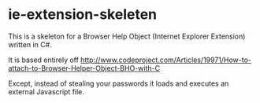 ie-extension-skeleten
=====================

This is a skeleton for a Browser Help Object (Internet Explorer Extension) written in C#.

It is based entirely off http://www.codeproject.com/Articles/19971/How-to-attach-to-Browser-Helper-Object-BHO-with-C

Except, instead of stealing your passwords it loads and executes an external Javascript file.
